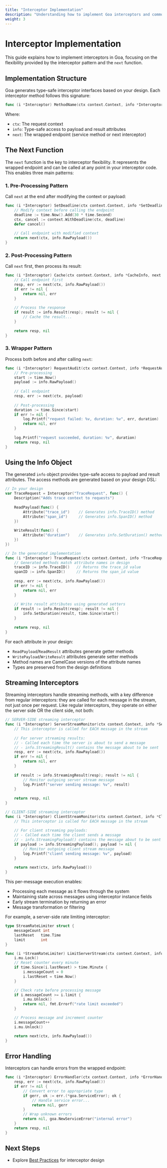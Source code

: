 ```yaml
---
title: "Interceptor Implementation"
description: "Understanding how to implement Goa interceptors and common patterns"
weight: 3
---
```


# Interceptor Implementation

This guide explains how to implement interceptors in Goa, focusing on the flexibility provided by the interceptor pattern and the `next` function.

## Implementation Structure

Goa generates type-safe interceptor interfaces based on your design. Each interceptor method follows this signature:

```go
func (i *Interceptor) MethodName(ctx context.Context, info *InterceptorInfo, next goa.Endpoint) (any, error)
```

Where:
- `ctx`: The request context
- `info`: Type-safe access to payload and result attributes
- `next`: The wrapped endpoint (service method or next interceptor)

## The Next Function

The `next` function is the key to interceptor flexibility. It represents the
wrapped endpoint and can be called at any point in your interceptor code. This
enables three main patterns:

### 1. Pre-Processing Pattern

Call `next` at the end after modifying the context or payload:

```go
func (i *Interceptor) SetDeadline(ctx context.Context, info *SetDeadlineInfo, next goa.Endpoint) (any, error) {
    // Modify context before calling the endpoint
    deadline := time.Now().Add(30 * time.Second)
    ctx, cancel := context.WithDeadline(ctx, deadline)
    defer cancel()
    
    // Call endpoint with modified context
    return next(ctx, info.RawPayload())
}
```

### 2. Post-Processing Pattern

Call `next` first, then process its result:

```go
func (i *Interceptor) Cache(ctx context.Context, info *CacheInfo, next goa.Endpoint) (any, error) {
    // Call endpoint first
    resp, err := next(ctx, info.RawPayload())
    if err != nil {
        return nil, err
    }
    
    // Process the response
    if result := info.Result(resp); result != nil {
        // Cache the result...
    }
    
    return resp, nil
}
```

### 3. Wrapper Pattern

Process both before and after calling `next`:

```go
func (i *Interceptor) RequestAudit(ctx context.Context, info *RequestAuditInfo, next goa.Endpoint) (any, error) {
    // Pre-processing
    start := time.Now()
    payload := info.RawPayload()
    
    // Call endpoint
    resp, err := next(ctx, payload)
    
    // Post-processing
    duration := time.Since(start)
    if err != nil {
        log.Printf("request failed: %v, duration: %v", err, duration)
        return nil, err
    }
    
    log.Printf("request succeeded, duration: %v", duration)
    return resp, nil
}
```

## Using the Info Object

The generated `info` object provides type-safe access to payload and result
attributes. The access methods are generated based on your design DSL:

```go
// In your design
var TraceRequest = Interceptor("TraceRequest", func() {
    Description("Adds trace context to requests")
    
    ReadPayload(func() {
        Attribute("trace_id")    // Generates info.TraceID() method
        Attribute("span_id")     // Generates info.SpanID() method
    })
    
    WriteResult(func() {
        Attribute("duration")    // Generates info.SetDuration() method
    })
})

// In the generated implementation
func (i *Interceptor) TraceRequest(ctx context.Context, info *TraceRequestInfo, next goa.Endpoint) (any, error) {
    // Generated methods match attribute names in design
    traceID := info.TraceID()   // Returns the trace_id value
    spanID := info.SpanID()     // Returns the span_id value
    
    resp, err := next(ctx, info.RawPayload())
    if err != nil {
        return nil, err
    }
    
    // Write result attributes using generated setters
    if result := info.Result(resp); result != nil {
        info.SetDuration(result, time.Since(start))
    }
    
    return resp, nil
}
```

For each attribute in your design:
- `ReadPayload`/`ReadResult` attributes generate getter methods
- `WritePayload`/`WriteResult` attributes generate setter methods
- Method names are CamelCase versions of the attribute names
- Types are preserved from the design definitions

## Streaming Interceptors

Streaming interceptors handle streaming methods, with a key difference from regular
interceptors: they are called for each message in the stream, not just once per
request. Like regular interceptors, they operate on either the server side OR the
client side, not both:

```go
// SERVER-SIDE streaming interceptor
func (i *Interceptor) ServerStreamMonitor(ctx context.Context, info *ServerStreamMonitorInfo, next goa.Endpoint) (any, error) {
    // This interceptor is called for EACH message in the stream
    
    // For server streaming results:
    // - Called each time the server is about to send a message
    // - info.StreamingResult() contains the message about to be sent
    resp, err := next(ctx, info.RawPayload())
    if err != nil {
        return nil, err
    }
    
    if result := info.StreamingResult(resp); result != nil {
        // Monitor outgoing server stream message
        log.Printf("server sending message: %v", result)
    }
    
    return resp, nil
}

// CLIENT-SIDE streaming interceptor
func (i *Interceptor) ClientStreamMonitor(ctx context.Context, info *ClientStreamMonitorInfo, next goa.Endpoint) (any, error) {
    // This interceptor is called for EACH message in the stream
    
    // For client streaming payloads:
    // - Called each time the client sends a message
    // - info.StreamingPayload() contains the message about to be sent
    if payload := info.StreamingPayload(); payload != nil {
        // Monitor outgoing client stream message
        log.Printf("client sending message: %v", payload)
    }
    
    return next(ctx, info.RawPayload())
}
```

This per-message execution enables:
- Processing each message as it flows through the system
- Maintaining state across messages using interceptor instance fields
- Early stream termination by returning an error
- Message transformation or filtering

For example, a server-side rate limiting interceptor:

```go
type StreamRateLimiter struct {
    messageCount int
    lastReset   time.Time
    limit       int
}

func (i *StreamRateLimiter) LimitServerStream(ctx context.Context, info *LimitServerStreamInfo, next goa.Endpoint) (any, error) {
    i.mu.Lock()
    // Reset counter every minute 
    if time.Since(i.lastReset) > time.Minute {
        i.messageCount = 0
        i.lastReset = time.Now()
    }

    // Check rate before processing message
    if i.messageCount >= i.limit {
        i.mu.Unlock()
        return nil, fmt.Errorf("rate limit exceeded") 
    }

    // Process message and increment counter
    i.messageCount++
    i.mu.Unlock()

    return next(ctx, info.RawPayload())
}
```

## Error Handling

Interceptors can handle errors from the wrapped endpoint:

```go
func (i *Interceptor) ErrorHandler(ctx context.Context, info *ErrorHandlerInfo, next goa.Endpoint) (any, error) {
    resp, err := next(ctx, info.RawPayload())
    if err != nil {
        // Convert error to appropriate type
        if gerr, ok := err.(*goa.ServiceError); ok {
            // Handle service error...
            return nil, gerr
        }
        // Wrap unknown errors
        return nil, goa.NewServiceError("internal error")
    }
    return resp, nil
}
```

## Next Steps

- Explore [Best Practices](../4-best-practices) for interceptor design
